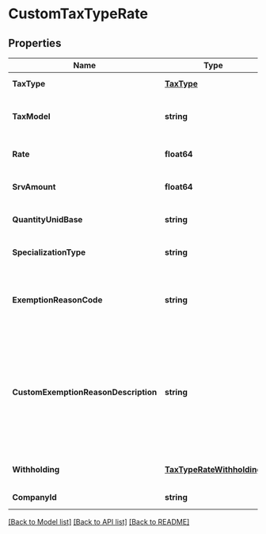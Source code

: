 # CustomTaxTypeRate

## Properties
Name | Type | Description | Notes
------------ | ------------- | ------------- | -------------
**TaxType** | [**TaxType**](TaxType.md) |  | [default to null]
**TaxModel** | **string** | Tax can be calculated by rate or by quantity | [default to null]
**Rate** | **float64** | Specific tax rate ex 3.5 (3.5%) | [optional] [default to null]
**SrvAmount** | **float64** | Specific tax rate ex 3.5 (3.5%) | [optional] [default to null]
**QuantityUnidBase** | **string** |  | [optional] [default to null]
**SpecializationType** | **string** |  | [optional] [default to null]
**ExemptionReasonCode** | **string** | UUID Reference to an item in the LegalReason store.  | [optional] [default to null]
**CustomExemptionReasonDescription** | **string** | Optional textual reason description, to be used when reason codes are generic (i.e. reason code 999 &#x3D; Other).  | [optional] [default to null]
**Withholding** | [**TaxTypeRateWithholding**](TaxTypeRate_withholding.md) |  | [optional] [default to null]
**CompanyId** | **string** | Company ID | [default to null]

[[Back to Model list]](../README.md#documentation-for-models) [[Back to API list]](../README.md#documentation-for-api-endpoints) [[Back to README]](../README.md)



